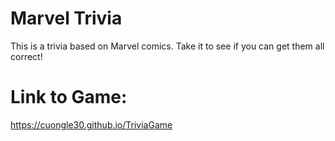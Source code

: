 # Marvel Trivia

This is a trivia based on Marvel comics. Take it to see if you can get them all correct!

# Link to Game: 
https://cuongle30.github.io/TriviaGame
